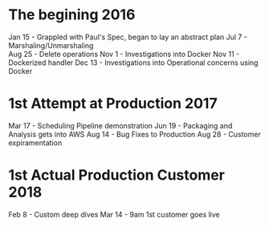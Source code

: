 # The begining 2016
Jan 15 - Grappled with Paul's Spec, began to lay an abstract plan
Jul  7 - Marshaling/Unmarshaling  
Aug 25 - Delete operations
Nov  1 - Investigations into Docker
Nov 11 - Dockerized handler
Dec 13 - Investigations into Operational concerns using Docker

# 1st Attempt at Production 2017
Mar 17 - Scheduling Pipeline demonstration
Jun 19 - Packaging and Analysis gets into AWS
Aug 14 - Bug Fixes to Production
Aug 28 - Customer expiramentation

# 1st Actual Production Customer 2018
Feb  8 - Custom deep dives
Mar 14 - 9am 1st customer goes live

